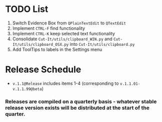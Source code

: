 # TODO List
1. Switch Evidence Box from ``QPlainTextEdit`` to ``QTextEdit``
2. Implement ``CTRL-F`` find functionality
3. Implement ``CTRL-K`` keep selected text functionality
4. Consolidate ``Cut-It/utils/clipboard_WIN.py`` and ``Cut-It/utils/clipboard_OSX.py`` into ``Cut-It/utils/clipboard.py``
5. Add ToolTips to labels in the Settings menu

# Release Schedule
- ``v.1.1@Release`` includes items 1-4 (corresponding to ``v.1.1.01-v.1.1.99@beta``)

### Releases are compiled on a quarterly basis - whatever stable release version exists will be distributed at the start of the quarter.